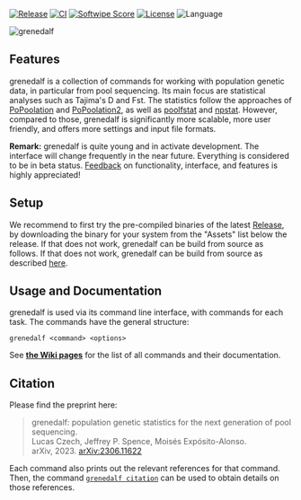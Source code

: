 <!-- [![Conda install](https://img.shields.io/conda/vn/bioconda/grenedalf)](https://anaconda.org/bioconda/grenedalf) -->
<!-- [![Downloads](https://img.shields.io/conda/dn/bioconda/grenedalf)](https://anaconda.org/bioconda/grenedalf) -->
[![Release](https://img.shields.io/github/v/release/lczech/grenedalf.svg)](https://github.com/lczech/grenedalf/releases)
[![CI](https://github.com/lczech/grenedalf/workflows/CI/badge.svg?branch=master)](https://github.com/lczech/grenedalf/actions)
[![Softwipe Score](https://img.shields.io/badge/softwipe-9.0/10.0-blue)](https://github.com/adrianzap/softwipe/wiki/Code-Quality-Benchmark)
[![License](https://img.shields.io/badge/license-GPLv3-blue.svg)](http://www.gnu.org/licenses/gpl.html)
![Language](https://img.shields.io/badge/language-C%2B%2B11-lightgrey.svg)
<!-- [![Platforms](https://img.shields.io/conda/pn/bioconda/grenedalf)](https://anaconda.org/bioconda/grenedalf) -->
<!-- [![DOI](https://img.shields.io/badge/doi-10.1093%2Fbioinformatics%2Fbtaa070-blue)](https://doi.org/10.1093/bioinformatics/btaa070) -->
<!-- [![Build Status](https://travis-ci.org/lczech/grenedalf.svg?branch=master)](https://travis-ci.org/lczech/grenedalf) -->

![grenedalf](/doc/logo/grenedalf.png?raw=true "grenedalf")

Features
-------------------

grenedalf is a collection of commands for working with population genetic data,
in particular from pool sequencing.
Its main focus are statistical analyses such as Tajima's D and Fst.
The statistics follow the approaches of [PoPoolation](https://sourceforge.net/projects/popoolation/)
and [PoPoolation2](https://sourceforge.net/projects/popoolation2/),
as well as [poolfstat](https://cran.r-project.org/web/packages/poolfstat/index.html)
and [npstat](https://github.com/lucaferretti/npstat). However, compared to those, grenedalf
is significantly more scalable, more user friendly, and offers more settings and input file formats.

**Remark:** grenedalf is quite young and in activate development. The interface will change frequently
in the near future. Everything is considered to be in beta status.
[Feedback](https://github.com/lczech/grenedalf/issues) on functionality, interface, and features
is highly appreciated!

Setup
-------------------

We recommend to first try the pre-compiled binaries of the latest [Release](https://github.com/lczech/grenedalf/releases), by downloading the binary for your system from the "Assets" list below the release. If that does not work, grenedalf can be build from source as follows. If that does not work, grenedalf can be build from source as described [here](https://github.com/lczech/grenedalf/wiki/Build).

Usage and Documentation
-------------------

grenedalf is used via its command line interface, with commands for each task.
The commands have the general structure:
<!-- grenedalf <module> <subcommand> <options> -->

    grenedalf <command> <options>

See [**the Wiki pages**](https://github.com/lczech/grenedalf/wiki) for the list of all commands and their documentation.

<!-- # grenedalf
Genome Analyses of Differential Allele Frequencies -->

Citation
-------------------

Please find the preprint here:

> grenedalf: population genetic statistics for the next generation of pool sequencing.<br />
> Lucas Czech, Jeffrey P. Spence, Moisés Expósito-Alonso.<br />
> arXiv, 2023. [arXiv:2306.11622](https://arxiv.org/abs/2306.11622)

Each command also prints out the relevant references for that command. Then, the command [`grenedalf citation`](https://github.com/lczech/grenedalf/wiki/Subcommand:-citation) can be used to obtain details on those references.
